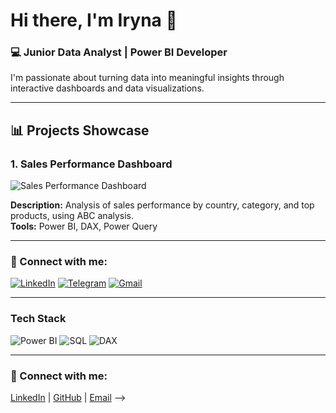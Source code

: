 # Hi there, I'm Iryna 👋

### 💻 Junior Data Analyst | Power BI Developer
I'm passionate about turning data into meaningful insights through interactive dashboards and data visualizations.

---

## 📊 Projects Showcase

### 1. Sales Performance Dashboard
![Sales Performance Dashboard](https://raw.githubusercontent.com/irashpi/Portfolio/main/Portfolio/dashboard1.png)

**Description:** Analysis of sales performance by country, category, and top products, using ABC analysis.  
**Tools:** Power BI, DAX, Power Query  

---

### 🔗 Connect with me:
[![LinkedIn](https://img.shields.io/badge/-LinkedIn-blue?style=flat-square&logo=LinkedIn)](https://www.linkedin.com/in/iryna-shpiller/) 
[![Telegram](https://img.shields.io/badge/-Telegram-blue?style=flat-square&logo=telegram)](https://t.me/ira_shpi)
[![Gmail](https://img.shields.io/badge/-Email-red?style=flat-square&logo=gmail)](mailto:irina.shpiller@gmail.com)

---

### Tech Stack
![Power BI](https://img.shields.io/badge/-Power%20BI-F2C811?style=flat-square&logo=power-bi)
![SQL](https://img.shields.io/badge/-SQL-4479A1?style=flat-square&logo=postgresql)
![DAX](https://img.shields.io/badge/-DAX-000000?style=flat-square)

---
### 🔗 Connect with me:
[LinkedIn](https://www.linkedin.com/in/iryna-shpiller/) | [GitHub](https://github.com/irashpi) | [Email](irina.shpiller@gmail.com)
-->
